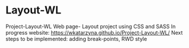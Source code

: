 # Layout-WL
Project-Layout-WL Web page- Layout project using CSS and SASS In progress website: https://wkatarzyna.github.io/Project-Layout-WL/ Next steps to be implemented: adding break-points, RWD style
